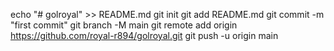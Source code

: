 echo "# golroyal" >> README.md
git init
git add README.md
git commit -m "first commit"
git branch -M main
git remote add origin https://github.com/royal-r894/golroyal.git
git push -u origin main
